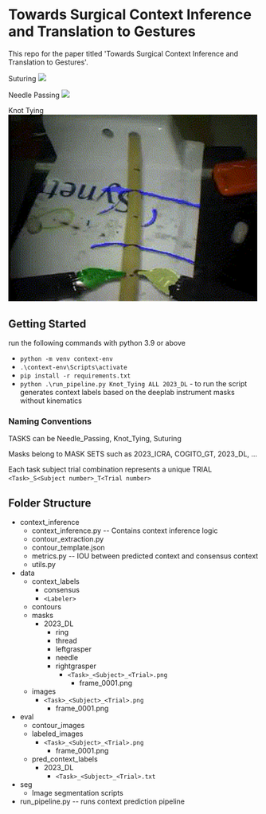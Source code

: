 # Towards Surgical Context Inference and Translation to Gestures

This repo for the paper titled 'Towards Surgical Context Inference and Translation to Gestures'.

Suturing
<img src="https://github.com/UVA-DSA/Auto_Surgical_Context2Gesture/blob/main/Example_Clips/projectSuturing_S03_T04_slow.gif" width="500px">

Needle Passing
<img src="https://github.com/UVA-DSA/Auto_Surgical_Context2Gesture/blob/main/Example_Clips/NP_S04_T01_PRED.gif" width="500px">

Knot Tying
<img src="https://github.com/UVA-DSA/Auto_Surgical_Context2Gesture/blob/main/Example_Clips/KT_S02_T02_PRED.gif" width="500px">

## Getting Started
run the following commands with python 3.9 or above
* `python -m venv context-env`
* `.\context-env\Scripts\activate`
* `pip install -r requirements.txt`
* `python .\run_pipeline.py Knot_Tying ALL 2023_DL` - to run the script generates context labels based on the deeplab instrument masks without kinematics


### Naming Conventions 
TASKS can be Needle_Passing, Knot_Tying, Suturing

Masks belong to MASK SETS such as 2023_ICRA, COGITO_GT, 2023_DL, ...

Each task subject trial combination represents a unique TRIAL ```<Task>_S<Subject number>_T<Trial number>``` 

## Folder Structure
* context_inference
    * context_inference.py  -- Contains context inference logic
    * contour_extraction.py
    * contour_template.json
    * metrics.py            -- IOU between predicted context and consensus context
    * utils.py
* data
    * context_labels
        * consensus
        * `<Labeler>`
    * contours
    * masks
        * 2023_DL
            * ring
            * thread
            * leftgrasper
            * needle
            * rightgrasper
                * ```<Task>_<Subject>_<Trial>.png```
                    * frame_0001.png
    * images
        * ```<Task>_<Subject>_<Trial>.png```
            * frame_0001.png
* eval 
    * contour_images
    * labeled_images
        * ```<Task>_<Subject>_<Trial>.png```
            * frame_0001.png
    * pred_context_labels
        * 2023_DL           
            * ```<Task>_<Subject>_<Trial>.txt```
* seg
    * Image segmentation scripts
* run_pipeline.py -- runs context prediction pipeline
